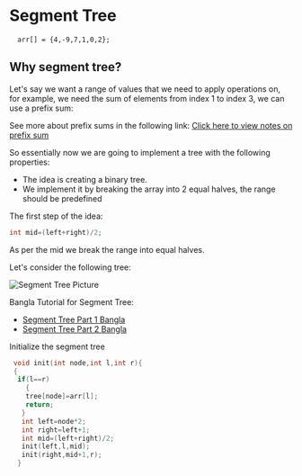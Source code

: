 # Segment Tree

```
  arr[] = {4,-9,7,1,0,2};
```

## Why segment tree?

Let's say we want a range of values that we need to apply operations on, for example, we need the sum of elements from index 1 to index 3, we can use a prefix sum:

See more about prefix sums in the following link: [Click here to view notes on prefix sum](https://github.com/mirzaazwad/Competitive-Programming/tree/main/CategoryWisePersonalNotesTutorialsAndProblemsSolved/Data%20Structures/RangeQueries/Prefix_Array)

So essentially now we are going to implement a tree with the following properties:
* The idea is creating a binary tree.
* We implement it by breaking the array into 2 equal halves, the range should be  predefined

The first step of the idea:

```cpp
int mid=(left+right)/2;
```

As per the mid we break the range into equal halves.

Let's consider the following tree:

![Segment Tree Picture](https://github.com/mirzaazwad/Competitive-Programming/blob/main/CategoryWisePersonalNotesTutorialsAndProblemsSolved/Data%20Structures/RangeQueries/SegmentTree/SegTree.png)


Bangla Tutorial for Segment Tree:
* [Segment Tree Part 1 Bangla](http://www.shafaetsplanet.com/?p=1557)
* [Segment Tree Part 2 Bangla](https://www.shafaetsplanet.com/?p=1591)

Initialize the segment tree
```cpp
 void init(int node,int l,int r){
 {
  if(l==r)
    {
    tree[node]=arr[l];
    return;
   }
   int left=node*2;
   int right=left+1;
   int mid=(left+right)/2;
   init(left,l,mid);
   init(right,mid+1,r);
  }
```


